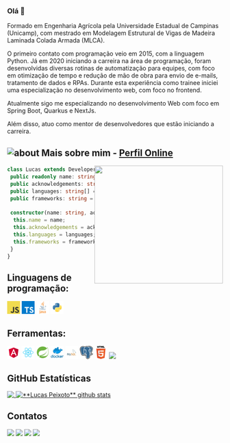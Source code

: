 ### Olá 👋

Formado em Engenharia Agrícola pela Universidade Estadual de Campinas (Unicamp), com mestrado em Modelagem Estrutural de Vigas de Madeira Laminada Colada Armada (MLCA).

O primeiro contato com programação veio em 2015, com a linguagem Python. Já em 2020 iniciando a carreira na área de programação, foram desenvolvidas diversas rotinas de automatização para equipes, com foco em otimização de tempo e redução de mão de obra para envio de e-mails, tratamento de dados e RPAs. Durante esta experiência como trainee iniciei uma especialização no desenvolvimento web, com foco no frontend.

Atualmente sigo me especializando no desenvolvimento Web com foco em Spring Boot, Quarkus e NextJs.

Além disso, atuo como mentor de desenvolvedores que estão iniciando a carreira.

## <img width="45" alt="about" src="https://raw.github.com/elizarov/elizarov/master/about.png"> Mais sobre mim - <a href="https://lucas-peixoto-perfil.vercel.app" alt="Perfil Online" target="_blank">Perfil Online</a>

<img align="right" width="300" height="275" src="https://i2.wp.com/allhtaccess.info/wp-content/uploads/2018/03/programming.gif?fit=1281%2C716&ssl=1" />

```typescript
class Lucas extends Developer {
 public readonly name: string; = "Lucas Sacramoni Peixoto Fernandes"
 public acknowledgements: string; = "Desenvolvimento Web"
 public languages: string[] = ["Python", "JavaScript", "TypeScript", "Java"]
 public frameworks: string = ["Angular", "React", "Spring Boot", "NextJs"];

 constructor(name: string, acknowledgements: string[], languages: string[], frameworks: string[]) {
  this.name = name;
  this.acknowledgements = acknowledgements;
  this.languages = languages;
  this.frameworks = frameworks;
 }
}
```

## **Linguagens de programação:**

<code><img height="30" src="https://raw.githubusercontent.com/github/explore/80688e429a7d4ef2fca1e82350fe8e3517d3494d/topics/javascript/javascript.png"></code>
<code><img height="30" src="https://raw.githubusercontent.com/github/explore/80688e429a7d4ef2fca1e82350fe8e3517d3494d/topics/typescript/typescript.png"></code>
<code><img height="30" src="https://raw.githubusercontent.com/github/explore/80688e429a7d4ef2fca1e82350fe8e3517d3494d/topics/java/java.png"></code>
<code><img height="30" src="https://raw.githubusercontent.com/github/explore/80688e429a7d4ef2fca1e82350fe8e3517d3494d/topics/python/python.png"></code>

## **Ferramentas:**

<code><img height="30" src="https://raw.githubusercontent.com/github/explore/80688e429a7d4ef2fca1e82350fe8e3517d3494d/topics/angular/angular.png"></code>
<code><img height="30" src="https://raw.githubusercontent.com/github/explore/80688e429a7d4ef2fca1e82350fe8e3517d3494d/topics/react/react.png"></code>
<code><img height="30" src="https://raw.githubusercontent.com/github/explore/80688e429a7d4ef2fca1e82350fe8e3517d3494d/topics/spring-boot/spring-boot.png"></code>
<code><img height="30" src="https://raw.githubusercontent.com/github/explore/80688e429a7d4ef2fca1e82350fe8e3517d3494d/topics/docker/docker.png"></code>
<code><img height="30" src="https://raw.githubusercontent.com/github/explore/80688e429a7d4ef2fca1e82350fe8e3517d3494d/topics/mysql/mysql.png"></code>
<code><img height="30" src="https://raw.githubusercontent.com/github/explore/80688e429a7d4ef2fca1e82350fe8e3517d3494d/topics/postgresql/postgresql.png"></code>
<code><img height="30" src="https://raw.githubusercontent.com/github/explore/80688e429a7d4ef2fca1e82350fe8e3517d3494d/topics/html/html.png"></code>
<code><img height="30" src="https://raw.githubusercontent.com/github/explore/80688e429a7d4ef2fca1e82350fe8e3517d3494d/topics/scss/scss.png"></code>

## **GitHub Estatísticas**

<a href="https://github.com/Gurupreet">
  <img align="top" src="https://github-readme-stats.vercel.app/api/top-langs/?username=lucasspeixoto&theme=dracula&line_height=40&hide_langs_below=1" />
</a>

<a href="https://github.com/Gurupreet">
 <img align="top" src="https://github-readme-stats.vercel.app/api?username=lucasspeixoto&show_icons=true&theme=dracula&line_height=40" alt="**Lucas Peixoto** github stats"/>
</a>

<br>

## **Contatos**

<p align="left">
<a href="https://api.whatsapp.com/send?phone=5519982621117&text=Ol%C3%A1%21+Lucas,%20tudo%20bem%20?&lang=pt_pt" alt="WhatsApp" target="_blank">
  <img src="https://img.shields.io/badge/-WhatsApp-25d366?style=flat-square&labelColor=25d366&logo=whatsapp&logoColor=white"/></a>
<a href="https://www.instagram.com/lspeixotof/" alt="Instagram" target="_blank">
  <img src="https://img.shields.io/badge/-Instagram-DF0174?style=flat-square&labelColor=DF0174&logo=instagram&logoColor=white"/></a>
 <a href="https://www.linkedin.com/in/lucassacramoni/" alt="Linkedin" target="_blank">
  <img src="https://img.shields.io/badge/-Linkedin-0e76a8?style=flat-square&logo=Linkedin&logoColor=white"/></a>
   <a href="https://www.facebook.com/lspeixotof/" alt="Facebook" target="_blank">
  <img src="https://img.shields.io/badge/-Facebook-3b5998?style=flat-square&labelColor=3b5998&logo=facebook&logoColor=white"/></a>
</p>

